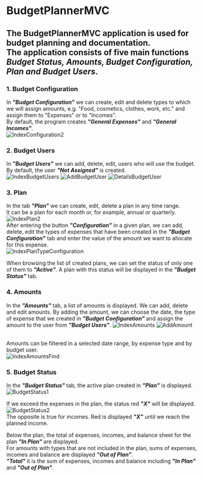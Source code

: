 # BudgetPlannerMVC

## The BudgetPlannerMVC application is used for budget planning and documentation. <br> The application consists of five main functions _Budget Status, Amounts, Budget Configuration, Plan and Budget Users_.

### **1.	Budget Configuration** 

In **_"Budget Configuration"_** we can create, edit and delete types to which we will assign amounts, e.g. "Food, cosmetics, clothes, work, etc." and assign them to "Expenses" or to "Incomes".
<br> By default, the program creates **_"General Expenses"_** and **_"General Incomes"_**. </br>
![IndexConfiguration2](https://user-images.githubusercontent.com/95985120/180277342-15a841d1-9012-4a77-b31d-1e7731fc4669.png)

### **2.	Budget Users**

In **_"Budget Users"_** we can add, delete, edit, users who will use the budget.
<br> By default, the user **_"Not Assigned"_** is created. </br>
![IndexBudgetUsers](https://user-images.githubusercontent.com/95985120/179177552-7f387477-cb68-4b96-b957-f188b4993ad1.png)
![AddBudgetUser](https://user-images.githubusercontent.com/95985120/179177597-dfabfaec-9603-4a54-bd82-c2ec7eb43aee.png)
![DetailsBudgetUser](https://user-images.githubusercontent.com/95985120/180276489-c8d10265-a490-40b9-90ca-292a262e5747.png)

### **3.	Plan**

In the tab **_"Plan"_** we can create, edit, delete a plan in any time range.
<br> It can be a plan for each month or, for example, annual or quarterly. </br>
![IndexPlan2](https://user-images.githubusercontent.com/95985120/180275174-65a381f8-741b-4060-87b4-502fb6d5db5c.png)
<br> After entering the button **_"Configuration"_** in a given plan, we can add, delete, edit the types of expenses that have been created in the **_"Budget Configuration"_** tab and enter the value of the amount we want to allocate for this expense. </br>
![IndexPlanTypeConfiguration](https://user-images.githubusercontent.com/95985120/179178008-5c15e227-2a96-43b8-b905-285224015f66.png)

When browsing the list of created plans, we can set the status of only one of them to **_"Active"_**. A plan with this status will be displayed in the **_"Budget Status"_** tab.

### **4.	Amounts**

In the **_"Amounts"_** tab, a list of amounts is displayed. We can add, delete and edit amounts. By adding the amount, we can choose the date, the type of expense that we created in **_"Budget Configuration"_** and assign the amount to the user from **_"Budget Users"_**.
![IndexAmounts](https://user-images.githubusercontent.com/95985120/179178919-807249af-1bb0-4808-8ec6-ff09df37dd19.png)
![AddAmount](https://user-images.githubusercontent.com/95985120/179178952-766d48ee-33b4-4859-86b6-8c93103a274a.png)

<br> Amounts can be filtered in a selected date range, by expense type and by budget user. </br>
![IndexAmountsFind](https://user-images.githubusercontent.com/95985120/179178969-4513a2e6-435e-4fe4-93c7-895649430b89.png)

### **5.	Budget Status**

In the **_"Budget Status"_** tab, the active plan created in **_"Plan"_** is displayed.
![BudgetStatus1](https://user-images.githubusercontent.com/95985120/179179472-a85dc5ad-a9ae-4d5d-9acf-65454cd4e6a3.jpg)

If we exceed the expenses in the plan, the status red **_"X"_** will be displayed.
![BudgetStatus2](https://user-images.githubusercontent.com/95985120/180275284-9b992d77-fad4-44bd-8676-6409a289f0d6.png)
<br> The opposite is true for incomes. Red is displayed **_"X"_** until we reach the planned income. </br>

Below the plan, the total of expenses, incomes, and balance sheet for the plan **_"In Plan"_** are displayed.
<br> For amounts with types that are not included in the plan, sums of expenses, incomes and balance are displayed **_"Out of Plan"_**. </br>
**_"Total"_** it is the sum of expenses, incomes and balance including **_"In Plan"_** and **_"Out of Plan"_**.
